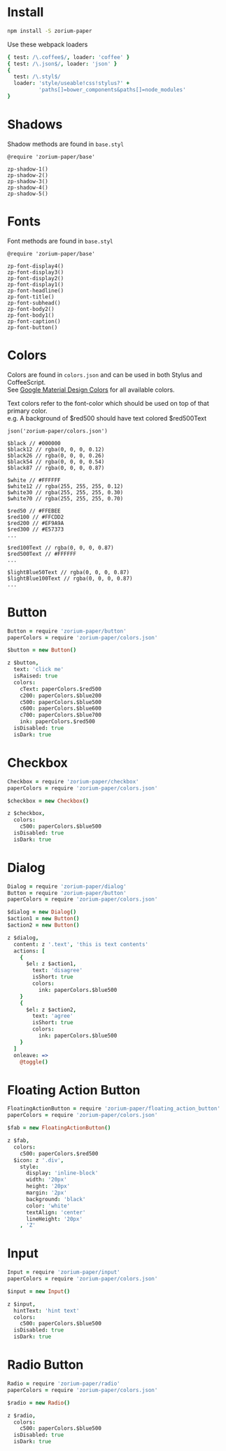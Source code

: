 # Install

```bash
npm install -S zorium-paper
```

Use these webpack loaders

```coffee
{ test: /\.coffee$/, loader: 'coffee' }
{ test: /\.json$/, loader: 'json' }
{
  test: /\.styl$/
  loader: 'style/useable!css!stylus?' +
          'paths[]=bower_components&paths[]=node_modules'
}
```


# Shadows <a class="anchor" name="shadows"></a>

Shadow methods are found in `base.styl`

```stylus
@require 'zorium-paper/base'

zp-shadow-1()
zp-shadow-2()
zp-shadow-3()
zp-shadow-4()
zp-shadow-5()

```

# Fonts <a class="anchor" name="fonts"></a>

Font methods are found in `base.styl`

```stylus
@require 'zorium-paper/base'

zp-font-display4()
zp-font-display3()
zp-font-display2()
zp-font-display1()
zp-font-headline()
zp-font-title()
zp-font-subhead()
zp-font-body2()
zp-font-body1()
zp-font-caption()
zp-font-button()
```

# Colors <a class="anchor" name="colors"></a>

Colors are found in `colors.json` and can be used in both Stylus and CoffeeScript.  
See [Google Material Design Colors](http://www.google.com/design/spec/style/color.html)
for all available colors.

Text colors refer to the font-color which should be used on top of that primary color.  
e.g. A background of $red500 should have text colored $red500Text

```stylus
json('zorium-paper/colors.json')

$black // #000000
$black12 // rgba(0, 0, 0, 0.12)
$black26 // rgba(0, 0, 0, 0.26)
$black54 // rgba(0, 0, 0, 0.54)
$black87 // rgba(0, 0, 0, 0.87)

$white // #FFFFFF
$white12 // rgba(255, 255, 255, 0.12)
$white30 // rgba(255, 255, 255, 0.30)
$white70 // rgba(255, 255, 255, 0.70)

$red50 // #FFEBEE
$red100 // #FFCDD2
$red200 // #EF9A9A
$red300 // #E57373
...

$red100Text // rgba(0, 0, 0, 0.87)
$red500Text // #FFFFFF
...

$lightBlue50Text // rgba(0, 0, 0, 0.87)
$lightBlue100Text // rgba(0, 0, 0, 0.87)
...
```

# Button <a class="anchor" name="button"></a>

```coffee
Button = require 'zorium-paper/button'
paperColors = require 'zorium-paper/colors.json'

$button = new Button()

z $button,
  text: 'click me'
  isRaised: true
  colors:
    cText: paperColors.$red500
    c200: paperColors.$blue200
    c500: paperColors.$blue500
    c600: paperColors.$blue600
    c700: paperColors.$blue700
    ink: paperColors.$red500
  isDisabled: true
  isDark: true
```

# Checkbox <a class="anchor" name="checkbox"></a>

```coffee
Checkbox = require 'zorium-paper/checkbox'
paperColors = require 'zorium-paper/colors.json'

$checkbox = new Checkbox()

z $checkbox,
  colors:
    c500: paperColors.$blue500
  isDisabled: true
  isDark: true
```

# Dialog <a class="anchor" name="dialog"></a>

```coffee
Dialog = require 'zorium-paper/dialog'
Button = require 'zorium-paper/button'
paperColors = require 'zorium-paper/colors.json'

$dialog = new Dialog()
$action1 = new Button()
$action2 = new Button()

z $dialog,
  content: z '.text', 'this is text contents'
  actions: [
    {
      $el: z $action1,
        text: 'disagree'
        isShort: true
        colors:
          ink: paperColors.$blue500
    }
    {
      $el: z $action2,
        text: 'agree'
        isShort: true
        colors:
          ink: paperColors.$blue500
    }
  ]
  onleave: =>
    @toggle()
```

# Floating Action Button <a class="anchor" name="floating-action-button"></a>

```coffee
FloatingActionButton = require 'zorium-paper/floating_action_button'
paperColors = require 'zorium-paper/colors.json'

$fab = new FloatingActionButton()

z $fab,
  colors:
    c500: paperColors.$red500
  $icon: z '.div',
    style:
      display: 'inline-block'
      width: '20px'
      height: '20px'
      margin: '2px'
      background: 'black'
      color: 'white'
      textAlign: 'center'
      lineHeight: '20px'
    , 'Z'
```

# Input <a class="anchor" name="input"></a>

```coffee
Input = require 'zorium-paper/input'
paperColors = require 'zorium-paper/colors.json'

$input = new Input()

z $input,
  hintText: 'hint text'
  colors:
    c500: paperColors.$blue500
  isDisabled: true
  isDark: true
```

# Radio Button <a class="anchor" name="radio-button"></a>

```coffee
Radio = require 'zorium-paper/radio'
paperColors = require 'zorium-paper/colors.json'

$radio = new Radio()

z $radio,
  colors:
    c500: paperColors.$blue500
  isDisabled: true
  isDark: true
```
